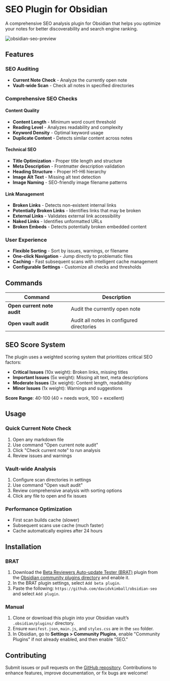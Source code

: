 # SEO Plugin for Obsidian 

A comprehensive SEO analysis plugin for Obsidian that helps you optimize your notes for better discoverability and search engine ranking.

![obsidian-seo-preview](https://github.com/user-attachments/assets/f015bae8-1c71-49f0-b9b8-0d7443249460)

## Features

### **SEO Auditing**
- **Current Note Check** - Analyze the currently open note
- **Vault-wide Scan** - Check all notes in specified directories

### **Comprehensive SEO Checks**

#### **Content Quality**
- **Content Length** - Minimum word count threshold
- **Reading Level** - Analyzes readability and complexity
- **Keyword Density** - Optimal keyword usage
- **Duplicate Content** - Detects similar content across notes

#### **Technical SEO**
- **Title Optimization** - Proper title length and structure
- **Meta Description** - Frontmatter description validation
- **Heading Structure** - Proper H1-H6 hierarchy
- **Image Alt Text** - Missing alt text detection
- **Image Naming** - SEO-friendly image filename patterns

#### **Link Management**
- **Broken Links** - Detects non-existent internal links
- **Potentially Broken Links** - Identifies links that may be broken
- **External Links** - Validates external link accessibility
- **Naked Links** - Identifies unformatted URLs
- **Broken Embeds** - Detects potentially broken embedded content

### **User Experience**
- **Flexible Sorting** - Sort by issues, warnings, or filename
- **One-click Navigation** - Jump directly to problematic files
- **Caching** - Fast subsequent scans with intelligent cache management
- **Configurable Settings** - Customize all checks and thresholds

## Commands

| Command | Description |
|---------|-------------|
| **Open current note audit** | Audit the currently open note |
| **Open vault audit** | Audit all notes in configured directories |

## SEO Score System

The plugin uses a weighted scoring system that prioritizes critical SEO factors:

- **Critical Issues** (10x weight): Broken links, missing titles
- **Important Issues** (5x weight): Missing alt text, meta descriptions  
- **Moderate Issues** (3x weight): Content length, readability
- **Minor Issues** (1x weight): Warnings and suggestions

**Score Range**: 40-100 (40 = needs work, 100 = excellent)

## Usage

### **Quick Current Note Check**
1. Open any markdown file
2. Use command "Open current note audit"
3. Click "Check current note" to run analysis
4. Review issues and warnings

### **Vault-wide Analysis**
1. Configure scan directories in settings
2. Use command "Open vault audit"
3. Review comprehensive analysis with sorting options
4. Click any file to open and fix issues

### **Performance Optimization**
- First scan builds cache (slower)
- Subsequent scans use cache (much faster)
- Cache automatically expires after 24 hours

## Installation

### BRAT

1. Download the [Beta Reviewers Auto-update Tester (BRAT)](https://github.com/TfTHacker/obsidian42-brat) plugin from the [Obsidian community plugins directory](https://obsidian.md/plugins?id=obsidian42-brat) and enable it.
2. In the BRAT plugin settings, select `Add beta plugin`.
3. Paste the following: `https://github.com/davidvkimball/obsidian-seo` and select `Add plugin`.

### Manual

1. Clone or download this plugin into your Obsidian vault’s `.obsidian/plugins/` directory.
2. Ensure `manifest.json`, `main.js`, and `styles.css` are in the `seo` folder.
3. In Obsidian, go to **Settings > Community Plugins**, enable "Community Plugins" if not already enabled, and then enable "SEO."

## Contributing

Submit issues or pull requests on the [GitHub repository](https://github.com/davidvkimball/obsidian-seo). Contributions to enhance features, improve documentation, or fix bugs are welcome!
